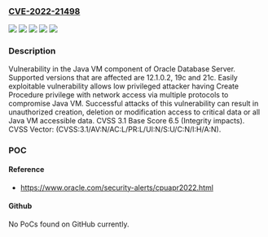 ### [CVE-2022-21498](https://cve.mitre.org/cgi-bin/cvename.cgi?name=CVE-2022-21498)
![](https://img.shields.io/static/v1?label=Product&message=Database%20-%20Enterprise%20Edition&color=blue)
![](https://img.shields.io/static/v1?label=Version&message=12.1.0.2%20&color=brightgreen)
![](https://img.shields.io/static/v1?label=Version&message=19c%20&color=brightgreen)
![](https://img.shields.io/static/v1?label=Version&message=21c%20&color=brightgreen)
![](https://img.shields.io/static/v1?label=Vulnerability&message=Easily%20exploitable%20vulnerability%20allows%20low%20privileged%20attacker%20having%20Create%20Procedure%20privilege%20with%20network%20access%20via%20multiple%20protocols%20to%20compromise%20Java%20VM.%20%20Successful%20attacks%20of%20this%20vulnerability%20can%20result%20in%20%20unauthorized%20creation%2C%20deletion%20or%20modification%20access%20to%20critical%20data%20or%20all%20Java%20VM%20accessible%20data.&color=brightgreen)

### Description

Vulnerability in the Java VM component of Oracle Database Server. Supported versions that are affected are 12.1.0.2, 19c and 21c. Easily exploitable vulnerability allows low privileged attacker having Create Procedure privilege with network access via multiple protocols to compromise Java VM. Successful attacks of this vulnerability can result in unauthorized creation, deletion or modification access to critical data or all Java VM accessible data. CVSS 3.1 Base Score 6.5 (Integrity impacts). CVSS Vector: (CVSS:3.1/AV:N/AC:L/PR:L/UI:N/S:U/C:N/I:H/A:N).

### POC

#### Reference
- https://www.oracle.com/security-alerts/cpuapr2022.html

#### Github
No PoCs found on GitHub currently.

